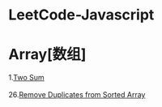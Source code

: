 # LeetCode-Javascript
Array[数组]
=======
1.[Two Sum](https://github.com/EmilyYoung71415/LeetCode-Javascript/blob/master/Array/1.%20Two%20Sum.js)<br />  
26.[Remove Duplicates from Sorted Array](https://github.com/EmilyYoung71415/LeetCode-Javascript/blob/master/Array/26.%20Remove%20Duplicates%20from%20Sorted%20Array.js)<br />  